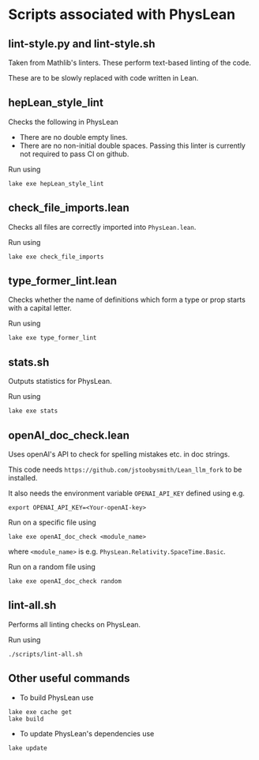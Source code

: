 
# Scripts associated with PhysLean

## lint-style.py and lint-style.sh

Taken from Mathlib's linters. These perform text-based linting of the code.

These are to be slowly replaced with code written in Lean.

## hepLean_style_lint

Checks the following in PhysLean
- There are no double empty lines.
- There are no non-initial double spaces.
Passing this linter is currently not required to pass CI on github.

Run using
```
lake exe hepLean_style_lint
```

## check_file_imports.lean

Checks all files are correctly imported into `PhysLean.lean`.

Run using
```
lake exe check_file_imports
```

## type_former_lint.lean

Checks whether the name of definitions which form a type or prop starts with a capital letter.

Run using
```
lake exe type_former_lint
```

## stats.sh

Outputs statistics for PhysLean.

Run using
```
lake exe stats
```

## openAI_doc_check.lean

Uses openAI's API to check for spelling mistakes etc. in doc strings.

This code needs `https://github.com/jstoobysmith/Lean_llm_fork` to be installed.

It also needs the environment variable `OPENAI_API_KEY` defined using e.g.
```
export OPENAI_API_KEY=<Your-openAI-key>
```

Run on a specific file using
```
lake exe openAI_doc_check <module_name>
```
where `<module_name>` is e.g. `PhysLean.Relativity.SpaceTime.Basic`.

Run on a random file using
```
lake exe openAI_doc_check random
```

## lint-all.sh

Performs all linting checks on PhysLean.

Run using
```
./scripts/lint-all.sh
```

## Other useful commands

- To build PhysLean use
```
lake exe cache get
lake build
```

- To update PhysLean's dependencies use
```
lake update
```
